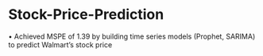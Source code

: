 # Stock-Price-Prediction
•	Achieved MSPE of 1.39 by building time series models (Prophet, SARIMA) to predict Walmart’s stock price
